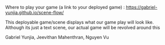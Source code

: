 
Where to play your game (a link to your deployed game) : https://gabriel-yunjia.github.io/scene-flow/

This deployable game/scene displays what our game play will look like. Although its just a text scene, our actual game will be revolved around this

Gabriel Yunjia, Jeevithan Mahenthran, Nguyen Vu